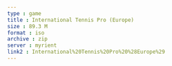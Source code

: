 ```yaml
---
type : game
title : International Tennis Pro (Europe)
size : 89.3 M
format : iso
archive : zip
server : myrient
link2 : International%20Tennis%20Pro%20%28Europe%29
---
```

